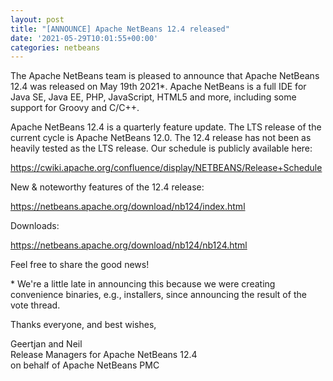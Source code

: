 ```yaml
---
layout: post
title: "[ANNOUNCE] Apache NetBeans 12.4 released"
date: '2021-05-29T10:01:55+00:00'
categories: netbeans
---
```

<p>The Apache NetBeans team is pleased to announce that Apache NetBeans 12.4 was released on May 19th 2021*.  Apache NetBeans is a full IDE for Java SE, Java EE, PHP, JavaScript, HTML5 and more, including some support for Groovy and C/C++.</p>

<p>Apache NetBeans 12.4 is a quarterly feature update. The LTS release of the current cycle is Apache NetBeans 12.0. The 12.4 release has not been as heavily tested as the LTS release. Our schedule is publicly available here:</p>
<p><a href="https://cwiki.apache.org/confluence/display/NETBEANS/Release+Schedule">https://cwiki.apache.org/confluence/display/NETBEANS/Release+Schedule</a></p>

<p>New & noteworthy features of the 12.4 release:</p>
<p><a href="https://netbeans.apache.org/download/nb124/index.html">https://netbeans.apache.org/download/nb124/index.html</a></p>

<p>Downloads:</p>
<p><a href="https://netbeans.apache.org/download/nb124/nb124.html">https://netbeans.apache.org/download/nb124/nb124.html</a></p>

<p>Feel free to share the good news!</p>

<p>* We're a little late in announcing this because we were creating convenience binaries, e.g., installers, since announcing the result of the vote thread.</p>

<p>Thanks everyone, and best wishes,</p>

<p>Geertjan and Neil
<br/>Release Managers for Apache NetBeans 12.4
<br/>on behalf of Apache NetBeans PMC
